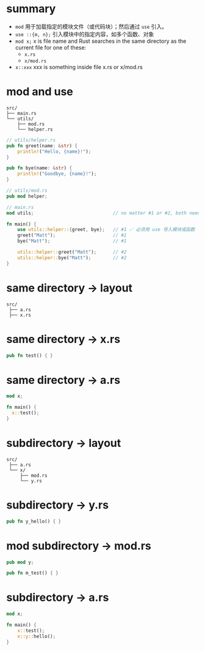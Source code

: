 # summary

- `mod` 用于加载指定的模块文件（或代码块）；然后通过 `use` 引入。
- `use ::{m, n};` 引入模块中的指定内容，如多个函数、对象
- `mod x;` x is file name and Rust searches in the same directory as the current file for one of these:
  - `x.rs`
  - `x/mod.rs`
- `x::xxx` xxx is something inside file x.rs or x/mod.rs

# mod and use

```
src/
├── main.rs
└── utils/
    ├── mod.rs
    └── helper.rs
```

```rs
// utils/helper.rs
pub fn greet(name: &str) {
    println!("Hello, {name}!");
}

pub fn bye(name: &str) {
    println!("Goodbye, {name}!");
}
```

```rs
// utils/mod.rs
pub mod helper;
```

```rs
// main.rs
mod utils;                             // no matter #1 or #2, both need mod utils

fn main() {
    use utils::helper::{greet, bye};   // #1 ✅ 必须用 use 导入模块或函数
    greet("Matt");                     // #1
    bye("Matt");                       // #1

    utils::helper::greet("Matt");      // #2
    utils::helper::bye("Matt");        // #2
}
```

# same directory -> layout

```
src/
 ├── a.rs
 ├── x.rs
```

# same directory -> x.rs

```rs
pub fn test() { }
```

# same directory -> a.rs

```rs
mod x;

fn main() {
  x::test();
}
```

# subdirectory -> layout

```
src/
 ├── a.rs
 └── x/
     ├── mod.rs
     └── y.rs
```

# subdirectory -> y.rs

```rs
pub fn y_hello() { }
```

# mod subdirectory -> mod.rs

```rs
pub mod y;

pub fn m_test() { }
```

# subdirectory -> a.rs

```rs
mod x;

fn main() {
    x::test();
    x::y::hello();
}
```
